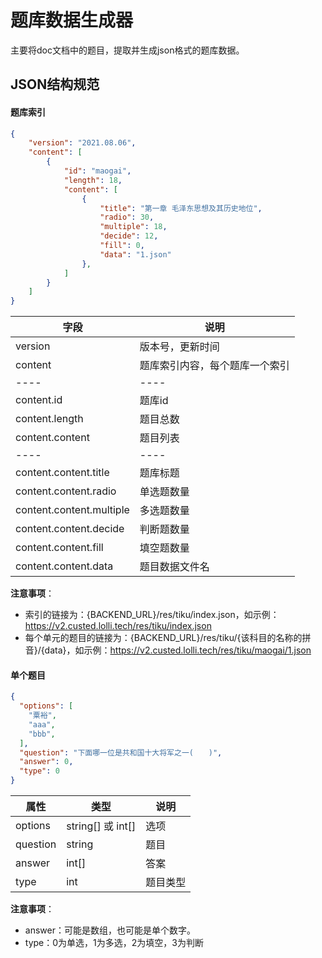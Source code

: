# 题库数据生成器
主要将doc文档中的题目，提取并生成json格式的题库数据。


## JSON结构规范
#### 题库索引
```json
{
    "version": "2021.08.06",
    "content": [
        {
            "id": "maogai",
            "length": 18,
            "content": [
                {
                    "title": "第一章 毛泽东思想及其历史地位",
                    "radio": 30,
                    "multiple": 18,
                    "decide": 12,
                    "fill": 0,
                    "data": "1.json"
                },
            ]
        }
    ]
}
```
字段 | 说明 
---- | ---- 
version | 版本号，更新时间
content | 题库索引内容，每个题库一个索引
---- | ----
content.id | 题库id
content.length | 题目总数
content.content | 题目列表
---- | ----
content.content.title | 题库标题 
content.content.radio | 单选题数量 
content.content.multiple | 多选题数量 
content.content.decide | 判断题数量 
content.content.fill | 填空题数量 
content.content.data | 题目数据文件名 

**注意事项**：
- 索引的链接为：{BACKEND_URL}/res/tiku/index.json，如示例：https://v2.custed.lolli.tech/res/tiku/index.json
- 每个单元的题目的链接为：{BACKEND_URL}/res/tiku/{该科目的名称的拼音}/{data}，如示例：https://v2.custed.lolli.tech/res/tiku/maogai/1.json


#### 单个题目

```json
{
  "options": [
    "粟裕",
    "aaa",
    "bbb",
  ],
  "question": "下面哪一位是共和国十大将军之一(　　)",
  "answer": 0,
  "type": 0
}
```
属性 | 类型 | 说明 
---- | ---- | ---- 
options | string[] 或 int[] | 选项 
question | string | 题目 
answer | int[] | 答案 
type | int | 题目类型 

**注意事项**：
- answer：可能是数组，也可能是单个数字。
- type：0为单选，1为多选，2为填空，3为判断
